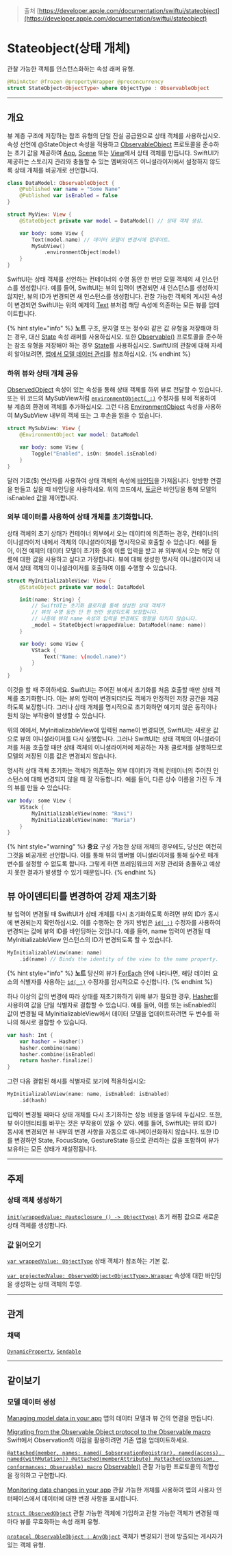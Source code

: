 > 출처
> [https://developer.apple.com/documentation/swiftui/stateobject](https://developer.apple.com/documentation/swiftui/stateobject)

# Stateobject(상태 개체)
관찰 가능한 객체를 인스턴스화하는 속성 래퍼 유형.
```swift
@MainActor @frozen @propertyWrapper @preconcurrency
struct StateObject<ObjectType> where ObjectType : ObservableObject
```

<hr class="header">

## 개요


뷰 계층 구조에 저장하는 참조 유형의 단일 진실 공급원으로 상태 객체를 사용하십시오. 속성 선언에 @StateObject 속성을 적용하고 [ObservableObject](app-services/combine/observable-objects/observableobject.md) 프로토콜을 준수하는 초기 값을 제공하여 [App](https://developer.apple.com/documentation/swiftui/app), [Scene](https://developer.apple.com/documentation/swiftui/scene) 또는 [View](https://developer.apple.com/documentation/swiftui/view)에서 상태 객체를 만듭니다. SwiftUI가 제공하는 스토리지 관리와 충돌할 수 있는 멤버와이즈 이니셜라이저에서 설정하지 않도록 상태 개체를 비공개로 선언합니다.

```swift
class DataModel: ObservableObject {
    @Published var name = "Some Name"
    @Published var isEnabled = false
}

struct MyView: View {
    @StateObject private var model = DataModel() // 상태 객체 생성.

    var body: some View {
        Text(model.name) // 데이터 모델이 변경시에 업데이트.
        MySubView()
            .environmentObject(model)
    }
}
```

SwiftUI는 상태 객체를 선언하는 컨테이너의 수명 동안 한 번만 모델 객체의 새 인스턴스를 생성합니다. 예를 들어, SwiftUI는 뷰의 입력이 변경되면 새 인스턴스를 생성하지 않지만, 뷰의 ID가 변경되면 새 인스턴스를 생성합니다. 관찰 가능한 객체의 게시된 속성이 변경되면 SwiftUI는 위의 예제의 [Text](https://developer.apple.com/documentation/swiftui/text) 뷰처럼 해당 속성에 의존하는 모든 뷰를 업데이트합니다.


{% hint style="info" %}
**노트**
구조, 문자열 또는 정수와 같은 값 유형을 저장해야 하는 경우, 대신 [State](https://developer.apple.com/documentation/swiftui/state) 속성 래퍼를 사용하십시오. 또한 [Observable()](https://developer.apple.com/documentation/Observation/Observable()) 프로토콜을 준수하는 참조 유형을 저장해야 하는 경우 [State](https://developer.apple.com/documentation/swiftui/state)를 사용하십시오. SwiftUI의 관찰에 대해 자세히 알아보려면, [앱에서 모델 데이터 관리](https://developer.apple.com/documentation/swiftui/managing-model-data-in-your-app)를 참조하십시오.
{% endhint %}



### 하위 뷰와 상태 개체 공유

[ObservedObject](app-frameworks/swiftui/model-data/observedobject.md) 속성이 있는 속성을 통해 상태 객체를 하위 뷰로 전달할 수 있습니다. 또는 위 코드의 MySubView처럼 [`environmentObject(_:)`](https://developer.apple.com/documentation/swiftui/view/environmentobject(_:)) 수정자를 뷰에 적용하여 뷰 계층의 환경에 객체를 추가하십시오. 그런 다음 [EnvironmentObject](app-frameworks/swiftui/model-data/environmentobject.md) 속성을 사용하여 MySubView 내부의 객체 또는 그 후손을 읽을 수 있습니다.

```swift
struct MySubView: View {
    @EnvironmentObject var model: DataModel

    var body: some View {
        Toggle("Enabled", isOn: $model.isEnabled)
    }
}
```

달러 기호($) 연산자를 사용하여 상태 객체의 속성에 [바인딩](https://developer.apple.com/documentation/swiftui/binding)을 가져옵니다. 양방향 연결을 만들고 싶을 때 바인딩을 사용하세요. 위의 코드에서, [토글](https://developer.apple.com/documentation/swiftui/toggle)은 바인딩을 통해 모델의 isEnabled 값을 제어합니다.

### 외부 데이터를 사용하여 상태 개체를 초기화합니다.

상태 객체의 초기 상태가 컨테이너 외부에서 오는 데이터에 의존하는 경우, 컨테이너의 이니셜라이저 내에서 객체의 이니셜라이저를 명시적으로 호출할 수 있습니다. 예를 들어, 이전 예제의 데이터 모델이 초기화 중에 이름 입력을 받고 뷰 외부에서 오는 해당 이름에 대한 값을 사용하고 싶다고 가정합니다. 뷰에 대해 생성한 명시적 이니셜라이저 내에서 상태 객체의 이니셜라이저를 호출하여 이를 수행할 수 있습니다.

```swift
struct MyInitializableView: View {
    @StateObject private var model: DataModel

    init(name: String) {
        // SwiftUI는 초기화 클로저를 통해 생성한 상태 객체가
        // 뷰의 수명 동안 단 한 번만 생성되도록 보장합니다.
        // 나중에 뷰의 name 속성의 입력을 변경해도 영향을 미치지 않습니다.
        _model = StateObject(wrappedValue: DataModel(name: name))
    }

    var body: some View {
        VStack {
            Text("Name: \(model.name)")
        }
    }
}
```

이것을 할 때 주의하세요. SwiftUI는 주어진 뷰에서 초기화를 처음 호출할 때만 상태 객체를 초기화합니다. 이는 뷰의 입력이 변경되더라도 객체가 안정적인 저장 공간을 제공하도록 보장합니다. 그러나 상태 개체를 명시적으로 초기화하면 예기치 않은 동작이나 원치 않는 부작용이 발생할 수 있습니다.

위의 예에서, MyInitializableView에 입력된 name이 변경되면, SwiftUI는 새로운 값으로 뷰의 이니셜라이저를 다시 실행합니다. 그러나 SwiftUI는 상태 객체의 이니셜라이저를 처음 호출할 때만 상태 객체의 이니셜라이저에 제공하는 자동 클로저를 실행하므로 모델의 저장된 이름 값은 변경되지 않습니다.

명시적 상태 객체 초기화는 객체가 의존하는 외부 데이터가 객체 컨테이너의 주어진 인스턴스에 대해 변경되지 않을 때 잘 작동합니다. 예를 들어, 다른 상수 이름을 가진 두 개의 뷰를 만들 수 있습니다:

```swift
var body: some View {
    VStack {
        MyInitializableView(name: "Ravi")
        MyInitializableView(name: "Maria")
    }
}
```

{% hint style="warning" %}
**중요**
구성 가능한 상태 개체의 경우에도, 당신은 여전히 그것을 비공개로 선언합니다. 이를 통해 뷰의 멤버별 이니셜라이저를 통해 실수로 매개 변수를 설정할 수 없도록 합니다. 그렇게 하면 프레임워크의 저장 관리와 충돌하고 예상치 못한 결과가 발생할 수 있기 때문입니다.
{% endhint %}

## 뷰 아이덴티티를 변경하여 강제 재초기화

뷰 입력이 변경될 때 SwiftUI가 상태 개체를 다시 초기화하도록 하려면 뷰의 ID가 동시에 변경되는지 확인하십시오. 이를 수행하는 한 가지 방법은 [`id(_:)`](https://developer.apple.com/documentation/swiftui/view/id(_:)) 수정자를 사용하여 변경되는 값에 뷰의 ID를 바인딩하는 것입니다. 예를 들어, name 입력이 변경될 때 MyInitializableView 인스턴스의 ID가 변경되도록 할 수 있습니다.

```swift
MyInitializableView(name: name)
    .id(name) // Binds the identity of the view to the name property.
```

{% hint style="info" %}
**노트**
당신의 뷰가 [ForEach](https://developer.apple.com/documentation/swiftui/foreach) 안에 나타나면, 해당 데이터 요소의 식별자를 사용하는 [`id(_:)`](https://developer.apple.com/documentation/swiftui/view/id(_:)) 수정자를 암시적으로 수신합니다.
{% endhint %}

하나 이상의 값의 변경에 따라 상태를 재초기화하기 위해 뷰가 필요한 경우, [Hasher](https://developer.apple.com/documentation/Swift/Hasher)를 사용하여 값을 단일 식별자로 결합할 수 있습니다. 예를 들어, 이름 또는 isEnabled의 값이 변경될 때 MyInitializableView에서 데이터 모델을 업데이트하려면 두 변수를 하나의 해시로 결합할 수 있습니다.

```swift
var hash: Int {
    var hasher = Hasher()
    hasher.combine(name)
    hasher.combine(isEnabled)
    return hasher.finalize()
}
```

그런 다음 결합된 해시를 식별자로 보기에 적용하십시오:

```swift
MyInitializableView(name: name, isEnabled: isEnabled)
    .id(hash)
```

입력이 변경될 때마다 상태 개체를 다시 초기화하는 성능 비용을 염두에 두십시오. 또한, 뷰 아이덴티티를 바꾸는 것은 부작용이 있을 수 있다. 예를 들어, SwiftUI는 뷰의 ID가 동시에 변경되면 뷰 내부의 변경 사항을 자동으로 애니메이션화하지 않습니다. 또한 ID를 변경하면 State, FocusState, GestureState 등으로 관리하는 값을 포함하여 뷰가 보유하는 모든 상태가 재설정됩니다.

<hr class="overview">

## 주제

### 상태 객체 생성하기
[`init(wrappedValue: @autoclosure () -> ObjectType)`](https://developer.apple.com/documentation/swiftui/stateobject/init(wrappedvalue:))
	초기 래핑 값으로 새로운 상태 객체를 생성합니다.

### 값 읽어오기
[`var wrappedValue: ObjectType`](https://developer.apple.com/documentation/swiftui/stateobject/wrappedvalue)
	상태 객체가 참조하는 기본 값.

[`var projectedValue: ObservedObject<ObjectType>.Wrapper`](https://developer.apple.com/documentation/swiftui/stateobject/projectedvalue)
	속성에 대한 바인딩을 생성하는 상태 객체의 투영.

<hr class="topics">

## 관계

### 채택

[`DynamicProperty`](https://developer.apple.com/documentation/swiftui/dynamicproperty), [`Sendable`](https://developer.apple.com/documentation/Swift/Sendable)

<hr class="relationship">

## 같이보기

### 모델 데이터 생성

[Managing model data in your app](https://developer.apple.com/documentation/swiftui/managing-model-data-in-your-app)
앱의 데이터 모델과 뷰 간의 연결을 만듭니다.

[Migrating from the Observable Object protocol to the Observable macro](https://developer.apple.com/documentation/swiftui/migrating-from-the-observable-object-protocol-to-the-observable-macro)
Swift에서 Observation의 이점을 활용하려면 기존 앱을 업데이트하세요.

[`@attached(member, names: named(_$observationRegistrar), named(access), named(withMutation)) @attached(memberAttribute) @attached(extension, conformances: Observable) macro`](https://developer.apple.com/documentation/Observation/Observable())
[Observable()](https://developer.apple.com/documentation/Observation/Observable())
	관찰 가능한 프로토콜의 적합성을 정의하고 구현합니다.

[Monitoring data changes in your app](https://developer.apple.com/documentation/swiftui/monitoring-model-data-changes-in-your-app)
관찰 가능한 개체를 사용하여 앱의 사용자 인터페이스에서 데이터에 대한 변경 사항을 표시합니다.

[`struct ObservedObject`](https://developer.apple.com/documentation/swiftui/observedobject)
	관찰 가능한 객체에 가입하고 관찰 가능한 객체가 변경될 때마다 뷰를 무효화하는 속성 래퍼 유형.

[`protocol ObservableObject : AnyObject`](https://developer.apple.com/documentation/Combine/ObservableObject)
	객체가 변경되기 전에 방출되는 게시자가 있는 객체 유형.










